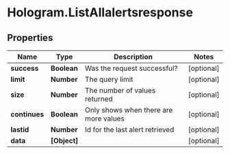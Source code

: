 # Hologram.ListAllalertsresponse

## Properties
Name | Type | Description | Notes
------------ | ------------- | ------------- | -------------
**success** | **Boolean** | Was the request successful? | [optional] 
**limit** | **Number** | The query limit | [optional] 
**size** | **Number** | The number of values returned | [optional] 
**continues** | **Boolean** | Only shows when there are more values | [optional] 
**lastid** | **Number** | Id for the last alert retrieved | [optional] 
**data** | **[Object]** |  | [optional] 


